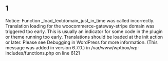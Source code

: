 ## 1
Notice: Function _load_textdomain_just_in_time was called incorrectly. Translation loading for the woocommerce-gateway-stripe domain was triggered too early. This is usually an indicator for some code in the plugin or theme running too early. Translations should be loaded at the init action or later. Please see Debugging in WordPress for more information. (This message was added in version 6.7.0.) in /var/www/wptbox/wp-includes/functions.php on line 6121

